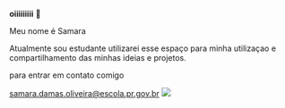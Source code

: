 **oiiiiiiiii** 🤍

 Meu nome é Samara  

Atualmente sou estudante 
utilizarei esse espaço para minha utilizaçao e compartilhamento das minhas ideias e projetos. 

para entrar em contato comigo

samara.damas.oliveira@escola.pr.gov.br
![](https://media.tenor.com/rNvTkvu-4dAAAAAC/hair-flip.gif)
